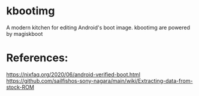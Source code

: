 # kbootimg
A modern kitchen for editing Android's boot image. kbootimg are powered by magiskboot

# References:
https://nixfaq.org/2020/06/android-verified-boot.html
https://github.com/sailfishos-sony-nagara/main/wiki/Extracting-data-from-stock-ROM

